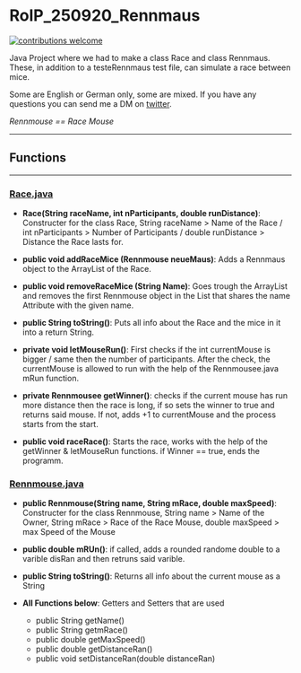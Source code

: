 # RolP_250920_Rennmaus
[![contributions welcome](https://img.shields.io/badge/contributions-welcome-brightgreen.svg?style=flat)](https://github.com/PhilRoli/School20-21/pulls) 

Java Project where we had to make a class Race and class Rennmaus. These, in addition to a testeRennmaus test file, can simulate a race between mice.

Some are English or German only, some are mixed. If you have any questions you can send me a DM on [twitter](https://twitter.com/Phil_Roli).

_Rennmouse == Race Mouse_

---

## Functions

---

### [Race.java](/src/Race.java)

- **Race(String raceName, int nParticipants, double runDistance)**: Constructer for the class Race, String raceName > Name of the Race / int nParticipants > Number of Participants / double runDistance > Distance the Race lasts for.

- **public void addRaceMice (Rennmouse neueMaus)**: Adds a Rennmaus object to the ArrayList of the Race.

- **public void removeRaceMice (String Name)**: Goes trough the ArrayList and removes the first Rennmouse object in the List that shares the name Attribute with the given name.

- **public String toString()**: Puts all info about the Race and the mice in it into a return String.

- **private void letMouseRun()**: First checks if the int currentMouse is bigger / same then the number of participants. After the check, the currentMouse is allowed to run with the help of the Rennmousee.java mRun function.

- **private Rennmousee getWinner()**: checks if the current mouse has run more distance then the race is long, if so sets the winner to true and returns said mouse. If not, adds +1 to currentMouse and the process starts from the start.

- **public void raceRace()**: Starts the race, works with the help of the getWinner & letMouseRun functions. if Winner == true, ends the programm.

### [Rennmouse.java](/src/Rennmouse.java)

- **public Rennmouse(String name, String mRace, double maxSpeed)**: Constructer for the class Rennmouse, String name > Name of the Owner, String mRace > Race of the Race Mouse, double maxSpeed > max Speed of the Mouse

- **public double mRUn()**: if called, adds a rounded randome double to a varible disRan and then retruns said varible.

- **public String toString()**: Returns all info about the current mouse as a String

- **All Functions below**: Getters and Setters that are used
    - public String getName()
    - public String getmRace()
    - public double getMaxSpeed()
    - public double getDistanceRan()
    - public void setDistanceRan(double distanceRan)